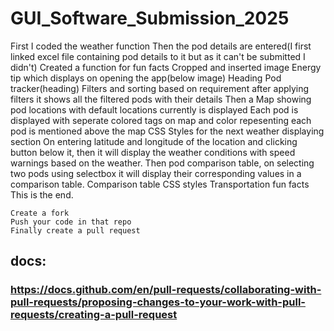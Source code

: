 # GUI_Software_Submission_2025
First I coded the weather function
Then the pod details are entered(I first linked excel file containing pod details to it but as it can't be submitted I didn't)
Created a function for fun facts
Cropped and inserted image
Energy tip which displays on opening the app(below image)
Heading
Pod tracker(heading)
Filters and sorting based on requirement
after applying filters it shows all the filtered pods with their details
Then a Map showing pod locations with default locations currently is displayed
Each pod is displayed with seperate colored tags on map and color repesenting each pod is mentioned above the map
CSS Styles for the next weather displaying section
On entering latitude and longitude of the location and clicking button below it, then it will display the weather conditions with speed warnings based on the weather.
Then pod comparison table, on selecting two pods using selectbox it will display their corresponding values in a comparison table.
Comparison table CSS styles
Transportation fun facts
This is the end.


```
Create a fork
Push your code in that repo
Finally create a pull request
```
## docs:

### https://docs.github.com/en/pull-requests/collaborating-with-pull-requests/proposing-changes-to-your-work-with-pull-requests/creating-a-pull-request
